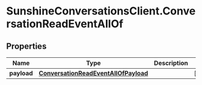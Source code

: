 # SunshineConversationsClient.ConversationReadEventAllOf

## Properties

Name | Type | Description | Notes
------------ | ------------- | ------------- | -------------
**payload** | [**ConversationReadEventAllOfPayload**](ConversationReadEventAllOfPayload.md) |  | [optional] 


